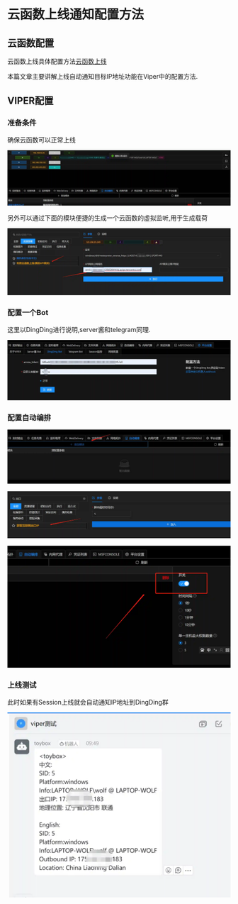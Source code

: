 # 云函数上线通知配置方法

## 云函数配置

云函数上线具体配置方法[云函数上线](./cloud_function_online)

本篇文章主要讲解上线自动通知目标IP地址功能在Viper中的配置方法.

## VIPER配置

### 准备条件

确保云函数可以正常上线

![1634781167833-d1de4ac4-a8db-4cfe-bb5a-0e39d7852d88.webp](./img/OLsgoRNpaHyEhEi0/1634781167833-d1de4ac4-a8db-4cfe-bb5a-0e39d7852d88-613004.webp)

另外可以通过下面的模块便捷的生成一个云函数的虚拟监听,用于生成载荷

![1634780655194-e08f84fd-65ba-45a2-bf1d-60c1c4b9d736.webp](./img/OLsgoRNpaHyEhEi0/1634780655194-e08f84fd-65ba-45a2-bf1d-60c1c4b9d736-209447.webp)

### 配置一个Bot

这里以DingDing进行说明,server酱和telegram同理.

![1634780783512-65a7d7a5-b914-4ccb-a4e0-bc707cdcffd7.webp](./img/OLsgoRNpaHyEhEi0/1634780783512-65a7d7a5-b914-4ccb-a4e0-bc707cdcffd7-848012.webp)

### 配置自动编排

![1634780870287-e0f58fbb-7a34-4328-90f1-dc67c0795e60.webp](./img/OLsgoRNpaHyEhEi0/1634780870287-e0f58fbb-7a34-4328-90f1-dc67c0795e60-492721.webp)

![1634780891018-7c206615-032a-4b30-8995-0f94b361d9df.webp](./img/OLsgoRNpaHyEhEi0/1634780891018-7c206615-032a-4b30-8995-0f94b361d9df-311098.webp)

![1634780921263-bfaee047-ba20-4709-9ce8-5c72deda8c59.webp](./img/OLsgoRNpaHyEhEi0/1634780921263-bfaee047-ba20-4709-9ce8-5c72deda8c59-304011.webp)

### 上线测试

此时如果有Session上线就会自动通知IP地址到DingDing群

![1634781026360-9634df92-8403-4c3c-819f-2cb2d73db956.webp](./img/OLsgoRNpaHyEhEi0/1634781026360-9634df92-8403-4c3c-819f-2cb2d73db956-438758.webp)
